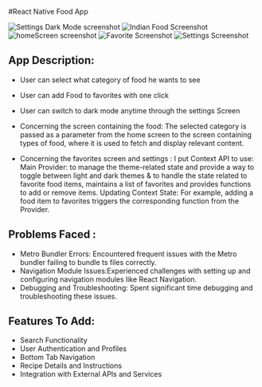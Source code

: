 #React Native Food App

![Settings Dark Mode screenshot](https://github.com/jenniferfk/RecipesApp/assets/121551748/b4248ffd-0254-404d-bafb-c0926a412481)
![Indian Food Screenshot](https://github.com/jenniferfk/RecipesApp/assets/121551748/36b277ac-c0fd-43a8-9b2d-ebc63aa9c4c1)
![homeScreen screenshot](https://github.com/jenniferfk/RecipesApp/assets/121551748/2bc8baef-8ce7-4b4d-804c-b20e6b42e30b)
![Favorite Screenshot](https://github.com/jenniferfk/RecipesApp/assets/121551748/601f6ce6-e095-4596-b440-0810f404ac28)
![Settings Screenshot](https://github.com/jenniferfk/RecipesApp/assets/121551748/2d261d89-5b0b-4d9c-bc70-6d95db03d123)

## App Description:
- User can select what category of food he wants to see
- User can add Food to favorites with one click
- User can switch to dark mode anytime through the settings Screen

- Concerning the screen containing the food: The selected category is  passed as a parameter from the home screen to the screen containing types of food, where it is used to fetch and display relevant content.
- Concerning the favorites screen and settings : 
I put Context API to use: 
Main Provider: to manage the theme-related state and provide a way to toggle between light and dark themes & to handle the state related to favorite food items, maintains a list of favorites and provides functions to add or remove items.
Updating Context State:  For example, adding a food item to favorites triggers the corresponding function from the Provider.

## Problems Faced :
- Metro Bundler Errors: Encountered frequent issues with the Metro bundler failing to bundle ts files correctly.
- Navigation Module Issues:Experienced challenges with setting up and configuring navigation modules like React Navigation.
- Debugging and Troubleshooting: Spent significant time debugging and troubleshooting these issues.

## Features To Add:
- Search Functionality
- User Authentication and Profiles
- Bottom Tab Navigation
- Recipe Details and Instructions
- Integration with External APIs and Services
